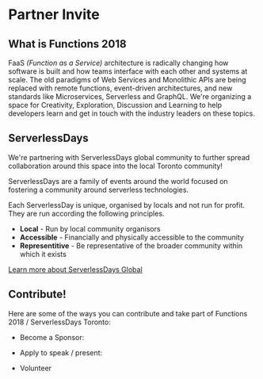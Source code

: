 # Partner Invite

## What is Functions 2018

FaaS _(Function as a Service)_ architecture is radically changing how software is built and how teams interface with each other and systems at scale. The old paradigms of Web Services and Monolithic APIs are being replaced with remote functions, event-driven architectures, and new standards like Microservices, Serverless and GraphQL. We're organizing a space for Creativity, Exploration, Discussion and Learning to help developers learn and get in touch with the industry leaders on these topics.

## ServerlessDays

We're partnering with ServerlessDays global community to further spread collaboration around this space into the local Toronto community!

ServerlessDays are a family of events around the world focused on fostering a community around serverless technologies.

Each ServerlessDay is unique, organised by locals and not run for profit. They are run according the following principles.

- **Local** - Run by local community organisors
- **Accessible** - Financially and physically accessible to the community
- **Representitive** - Be representative of the broader community within which it exists

[Learn more about ServerlessDays Global](https://serverless.zone/goodbye-jeffconf-hello-serverlessdays-9ae26791d3f)

## Contribute!

Here are some of the ways you can contribute and take part of Functions 2018 / ServerlessDays Toronto:

- Become a Sponsor:

- Apply to speak / present:

- Volunteer